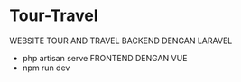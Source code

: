 # Tour-Travel
WEBSITE TOUR AND TRAVEL
BACKEND DENGAN LARAVEL 
- php artisan serve
FRONTEND DENGAN VUE
- npm run dev
